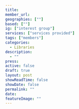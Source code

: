 ```yaml
---
title: 
member_url: 
geographies: [""]
based: [""]
ig: ["interest group"] 
services: ["services provided"] 
tags: ["members"]
categories:
  - Libraries
description:
  - ""
press: 
active: false
draft: true
layout: post
showReadTime: false
showDate: false
permalink: ""
date: 
featureImage: ""
---
```

